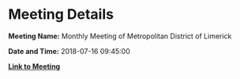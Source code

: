 # Meeting Details

**Meeting Name:** Monthly Meeting of Metropolitan District of Limerick

**Date and Time:** 2018-07-16 09:45:00

**[Link to Meeting](https://www.limerick.ie/council/whats-on/monthly-meeting-metropolitan-district-limerick-42)**
